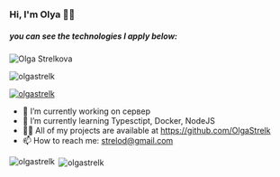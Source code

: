 ### Hi, I'm Olya 👋🕍    
##### you can see the technologies I apply below:
![Olga Strelkova](https://user-images.githubusercontent.com/86570826/165323313-fc92ca68-386d-4171-afc2-ed715b155de9.jpg)

<p align="left"> <img src="https://komarev.com/ghpvc/?username=olgastrelk&label=Profile%20views&color=0e75b6&style=flat" alt="olgastrelk" /> </p>

<p align="left"> <a href="https://github.com/ryo-ma/github-profile-trophy"><img src="https://github-profile-trophy.vercel.app/?username=olgastrelk" alt="olgastrelk" /></a> </p>

- 🔭 I’m currently working on сервер 
- 🌱 I’m currently learning Typesctipt, Docker, NodeJS
- 👨‍💻 All of my projects are available at https://github.com/OlgaStrelk
- 📫 How to reach me: strelod@gmail.com

<p><img align="left" src="https://github-readme-stats.vercel.app/api/top-langs?username=olgastrelk&show_icons=true&locale=en&layout=compact" alt="olgastrelk" /></p>

<p>&nbsp;<img align="center" src="https://github-readme-stats.vercel.app/api?username=olgastrelk&show_icons=true&locale=en" alt="olgastrelk" /></p>

